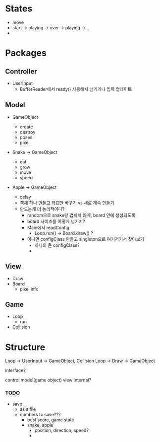 # States
- move
- start -> playing -> over -> playing -> ...
- 

# Packages
## Controller
- UserInput
  - BufferReader에서 ready() 사용해서 넘기거나 입력 업데이트

## Model
- GameObject
  - create
  - destroy
  - poses
  - pixel
 
- Snake -> GameObject
  - eat
  - grow
  - move
  - speed
 
- Apple -> GameObject
  - delay
  - 객체 하나 만들고 좌표만 바꾸기 vs 새로 계속 만들기
  - 만드는게 더 논리적이다?
    - random으로 snake랑 겹치치 않게, board 안에 생성되도록
    - board 사이즈를 어떻게 넘기지?
    - Main에서 readConfig
      - Loop.run() -> Board.draw() ?
    - 아니면 configClass 만들고 singleton으로 여기저기서 찾아보기
      - 하나의 큰 configClass?
      - 

## View
- Draw
- Board
  - pixel info

## Game
- Loop
  - run
- Collision

# Structure
Loop -> UserInput -> GameObject, Collision
Loop -> Draw -> GameObject

interface?

control
model(game object)
view
internal?

### TODO
- save
  - as a file
  - numbers to save???
    - best score, game state
    - snake, apple
      - position, direction, speed?
      - 